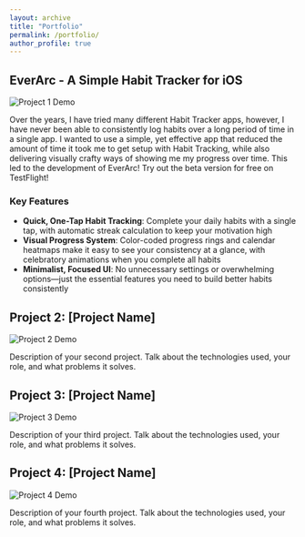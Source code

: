 ```yaml
---
layout: archive
title: "Portfolio"
permalink: /portfolio/
author_profile: true
---
```


## EverArc - A Simple Habit Tracker for iOS

![Project 1 Demo](/images/portfolio/project1.gif)

Over the years, I have tried many different Habit Tracker apps, however, I have never been able to consistently log habits over a long period of time in a single app. I wanted to use a simple, yet effective app that reduced the amount of time it took me to get setup with Habit Tracking, while also delivering visually crafty ways of showing me my progress over time. This led to the development of EverArc! Try out the beta version for free on TestFlight!

### Key Features
* **Quick, One-Tap Habit Tracking**: Complete your daily habits with a single tap, with automatic streak calculation to keep your motivation high
* **Visual Progress System**: Color-coded progress rings and calendar heatmaps make it easy to see your consistency at a glance, with celebratory animations when you complete all habits
* **Minimalist, Focused UI**: No unnecessary settings or overwhelming options—just the essential features you need to build better habits consistently

## Project 2: [Project Name]

![Project 2 Demo](/images/portfolio/project2.gif)

Description of your second project. Talk about the technologies used, your role, and what problems it solves.

## Project 3: [Project Name]

![Project 3 Demo](/images/portfolio/project3.gif)

Description of your third project. Talk about the technologies used, your role, and what problems it solves.

## Project 4: [Project Name]

![Project 4 Demo](/images/portfolio/project4.gif)

Description of your fourth project. Talk about the technologies used, your role, and what problems it solves.